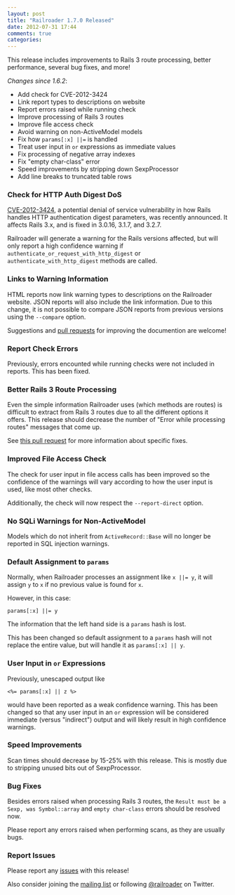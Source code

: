 ```yaml
---
layout: post
title: "Railroader 1.7.0 Released"
date: 2012-07-31 17:44
comments: true
categories: 
---
```


This release includes improvements to Rails 3 route processing, better performance, several bug fixes, and more!

_Changes since 1.6.2_:

 * Add check for CVE-2012-3424
 * Link report types to descriptions on website
 * Report errors raised while running check
 * Improve processing of Rails 3 routes
 * Improve file access check
 * Avoid warning on non-ActiveModel models
 * Fix how `params[:x] ||=` is handled
 * Treat user input in `or` expressions as immediate values
 * Fix processing of negative array indexes
 * Fix "empty char-class" error
 * Speed improvements by stripping down SexpProcessor
 * Add line breaks to truncated table rows

### Check for HTTP Auth Digest DoS

[CVE-2012-3424](https://groups.google.com/d/topic/rubyonrails-security/vxJjrc15qYM/discussion), a potential denial of service vulnerability in how Rails handles HTTP authentication digest parameters, was recently announced. It affects Rails 3.x, and is fixed in 3.0.16, 3.1.7, and 3.2.7.

Railroader will generate a warning for the Rails versions affected, but will only report a high confidence warning if `authenticate_or_request_with_http_digest` or `authenticate_with_http_digest` methods are called.

### Links to Warning Information

HTML reports now link warning types to descriptions on the Railroader website. JSON reports will also include the link information. Due to this change, it is not possible to compare JSON reports from previous versions using the `--compare` option.

Suggestions and [pull requests](https://github.com/presidentbeef/railroader-site) for improving the documention are welcome!

### Report Check Errors

Previously, errors encounted while running checks were not included in reports. This has been fixed.

### Better Rails 3 Route Processing

Even the simple information Railroader uses (which methods are routes) is difficult to extract from Rails 3 routes due to all the different options it offers. This release should decrease the number of "Error while processing routes" messages that come up.

See [this pull request](https://github.com/presidentbeef/railroader/pull/116) for more information about specific fixes.

### Improved File Access Check

The check for user input in file access calls has been improved so the confidence of the warnings will vary according to how the user input is used, like most other checks.

Additionally, the check will now respect the `--report-direct` option.

### No SQLi Warnings for Non-ActiveModel

Models which do not inherit from `ActiveRecord::Base` will no longer be reported in SQL injection warnings.

### Default Assignment to `params`

Normally, when Railroader processes an assignment like `x ||= y`, it will assign `y` to `x` if no previous value is found for `x`.

However, in this case:

    params[:x] ||= y

The information that the left hand side is a `params` hash is lost.

This has been changed so default assignment to a `params` hash will not replace the entire value, but will handle it as `params[:x] || y`. 

### User Input in `or` Expressions

Previously, unescaped output like

    <%= params[:x] || z %>

would have been reported as a weak confidence warning. This has been changed so that any user input in an `or` expression will be considered immediate (versus "indirect") output and will likely result in high confidence warnings.

### Speed Improvements

Scan times should decrease by 15-25% with this release. This is mostly due to stripping unused bits out of SexpProcessor.

### Bug Fixes

Besides errors raised when processing Rails 3 routes, the `Result must be a Sexp, was Symbol::array` and `empty char-class` errors should be resolved now.

Please report any errors raised when performing scans, as they are usually bugs.

### Report Issues

Please report any [issues](https://github.com/presidentbeef/railroader/issues) with this release!

Also consider joining the [mailing list](http://railroaderscanner.org/contact/) or following [@railroader](https://twitter.com/railroader) on Twitter. 
